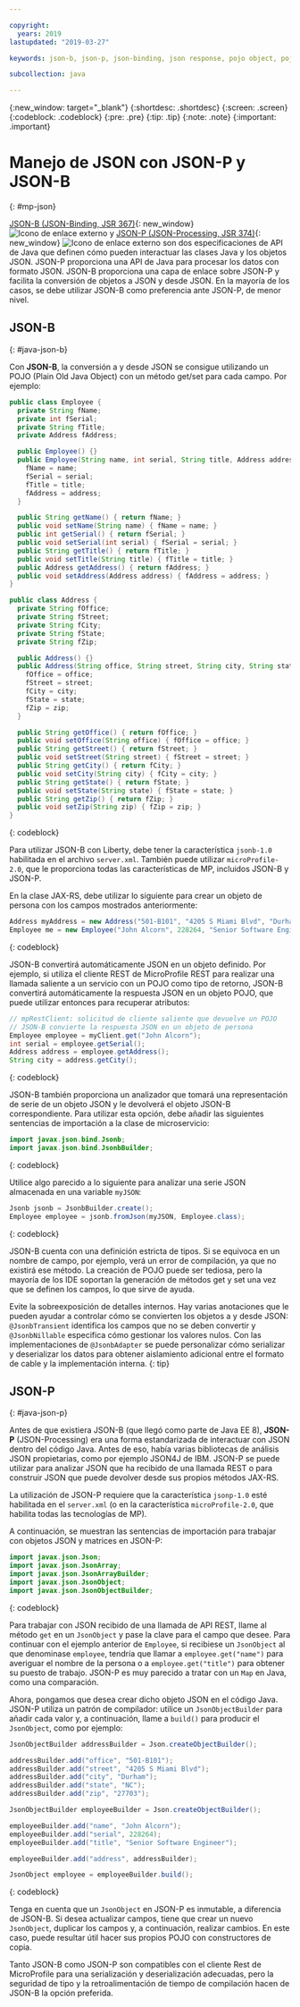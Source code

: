 ```yaml
---

copyright:
  years: 2019
lastupdated: "2019-03-27"

keywords: json-b, json-p, json-binding, json response, pojo object, pojo, jsonobject, jsonobjectbuilder, java api json

subcollection: java

---
```


{:new_window: target="_blank"}
{:shortdesc: .shortdesc}
{:screen: .screen}
{:codeblock: .codeblock}
{:pre: .pre}
{:tip: .tip}
{:note: .note}
{:important: .important}

# Manejo de JSON con JSON-P y JSON-B
{: #mp-json}

[JSON-B (JSON-Binding, JSR 367)](http://json-b.net/){: new_window} ![Icono de enlace externo](../icons/launch-glyph.svg "Icono de enlace externo") y [JSON-P (JSON-Processing, JSR 374)](https://javaee.github.io/jsonp/){: new_window} ![Icono de enlace externo](../icons/launch-glyph.svg "Icono de enlace externo") son dos especificaciones de API de Java que definen cómo pueden interactuar las clases Java y los objetos JSON. JSON-P proporciona una API de Java para procesar los datos con formato JSON. JSON-B proporciona una capa de enlace sobre JSON-P y facilita la conversión de objetos a JSON y desde JSON. En la mayoría de los casos, se debe utilizar JSON-B como preferencia ante JSON-P, de menor nivel.

## JSON-B
{: #java-json-b}

Con **JSON-B**, la conversión a y desde JSON se consigue utilizando un POJO (Plain Old Java Object) con un método get/set para cada campo. Por ejemplo:

```java
public class Employee {
  private String fName;
  private int fSerial;
  private String fTitle;
  private Address fAddress;

  public Employee() {}
  public Employee(String name, int serial, String title, Address address) {
    fName = name;
    fSerial = serial;
    fTitle = title;
    fAddress = address;
  }

  public String getName() { return fName; }
  public void setName(String name) { fName = name; }
  public int getSerial() { return fSerial; }
  public void setSerial(int serial) { fSerial = serial; }
  public String getTitle() { return fTitle; }
  public void setTitle(String title) { fTitle = title; }
  public Address getAddress() { return fAddress; }
  public void setAddress(Address address) { fAddress = address; }
}

public class Address {
  private String fOffice;
  private String fStreet;
  private String fCity;
  private String fState;
  private String fZip;

  public Address() {}
  public Address(String office, String street, String city, String state, String zip) {
    fOffice = office;
    fStreet = street;
    fCity = city;
    fState = state;
    fZip = zip;
  }

  public String getOffice() { return fOffice; }
  public void setOffice(String office) { fOffice = office; }
  public String getStreet() { return fStreet; }
  public void setStreet(String street) { fStreet = street; }
  public String getCity() { return fCity; }
  public void setCity(String city) { fCity = city; }
  public String getState() { return fState; }
  public void setState(String state) { fState = state; }
  public String getZip() { return fZip; }
  public void setZip(String zip) { fZip = zip; }
}
```
{: codeblock}

Para utilizar JSON-B con Liberty, debe tener la característica `jsonb-1.0` habilitada en el archivo `server.xml`. También puede utilizar `microProfile-2.0`, que le proporciona todas las características de MP, incluidos JSON-B y JSON-P.

En la clase JAX-RS, debe utilizar lo siguiente para crear un objeto de persona con los campos mostrados anteriormente:

```java
Address myAddress = new Address("501-B101", "4205 S Miami Blvd", "Durham", "NC", "27703");
Employee me = new Employee("John Alcorn", 228264, "Senior Software Engineer", myAddress);
```
{: codeblock}

JSON-B convertirá automáticamente JSON en un objeto definido. Por ejemplo, si utiliza el cliente REST de MicroProfile REST para realizar una llamada saliente a un servicio con un POJO como tipo de retorno, JSON-B convertirá automáticamente la respuesta JSON en un objeto POJO, que puede utilizar entonces para recuperar atributos:

```java
// mpRestClient: solicitud de cliente saliente que devuelve un POJO
// JSON-B convierte la respuesta JSON en un objeto de persona
Employee employee = myClient.get("John Alcorn");
int serial = employee.getSerial();
Address address = employee.getAddress();
String city = address.getCity();
```
{: codeblock}

JSON-B también proporciona un analizador que tomará una representación de serie de un objeto JSON y le devolverá el objeto JSON-B correspondiente. Para utilizar esta opción, debe añadir las siguientes sentencias de importación a la clase de microservicio:

```java
import javax.json.bind.Jsonb;
import javax.json.bind.JsonbBuilder;
```
{: codeblock}

Utilice algo parecido a lo siguiente para analizar una serie JSON almacenada en una variable `myJSON`:

```java
Jsonb jsonb = JsonbBuilder.create();
Employee employee = jsonb.fromJson(myJSON, Employee.class);
```
{: codeblock}

JSON-B cuenta con una definición estricta de tipos. Si se equivoca en un nombre de campo, por ejemplo, verá un error de compilación, ya que no existirá ese método. La creación de POJO puede ser tediosa, pero la mayoría de los IDE soportan la generación de métodos get y set una vez que se definen los campos, lo que sirve de ayuda.

Evite la sobreexposición de detalles internos. Hay varias anotaciones que le pueden ayudar a controlar cómo se convierten los objetos a y desde JSON: `@JsonbTransient` identifica los campos que no se deben convertir y `@JsonbNillable` especifica cómo gestionar los valores nulos. Con las implementaciones de `@JsonbAdapter` se puede personalizar cómo serializar y deserializar los datos para obtener aislamiento adicional entre el formato de cable y la implementación interna.
{: tip}

## JSON-P
{: #java-json-p}

Antes de que existiera JSON-B (que llegó como parte de Java EE 8), **JSON-P** (JSON-Processing) era una forma estandarizada de interactuar con JSON dentro del código Java. Antes de eso, había varias bibliotecas de análisis JSON propietarias, como por ejemplo JSON4J de IBM. JSON-P se puede utilizar para analizar JSON que ha recibido de una llamada REST o para construir JSON que puede devolver desde sus propios métodos JAX-RS.

La utilización de JSON-P requiere que la característica `jsonp-1.0` esté habilitada en el `server.xml` (o en la característica `microProfile-2.0`, que habilita todas las tecnologías de MP).

A continuación, se muestran las sentencias de importación para trabajar con objetos JSON y matrices en JSON-P:

```java
import javax.json.Json;
import javax.json.JsonArray;
import javax.json.JsonArrayBuilder;
import javax.json.JsonObject;
import javax.json.JsonObjectBuilder;
```
{: codeblock}

Para trabajar con JSON recibido de una llamada de API REST, llame al método `get` en un `JsonObject` y pase la clave para el campo que desee. Para continuar con el ejemplo anterior de `Employee`, si recibiese un `JsonObject` al que denominase `employee`, tendría que llamar a `employee.get("name")` para averiguar el nombre de la persona o a `employee.get("title")` para obtener su puesto de trabajo. JSON-P es muy parecido a tratar con un `Map` en Java, como una comparación.

Ahora, pongamos que desea crear dicho objeto JSON en el código Java. JSON-P utiliza un patrón de compilador: utilice un `JsonObjectBuilder` para añadir cada valor y, a continuación, llame a `build()` para producir el `JsonObject`, como por ejemplo:

```java
JsonObjectBuilder addressBuilder = Json.createObjectBuilder();

addressBuilder.add("office", "501-B101");
addressBuilder.add("street", "4205 S Miami Blvd");
addressBuilder.add("city", "Durham");
addressBuilder.add("state", "NC");
addressBuilder.add("zip", "27703");

JsonObjectBuilder employeeBuilder = Json.createObjectBuilder();

employeeBuilder.add("name", "John Alcorn");
employeeBuilder.add("serial", 228264);
employeeBuilder.add("title", "Senior Software Engineer");

employeeBuilder.add("address", addressBuilder);

JsonObject employee = employeeBuilder.build();
```
{: codeblock}

Tenga en cuenta que un `JsonObject` en JSON-P es inmutable, a diferencia de JSON-B. Si desea actualizar campos, tiene que crear un nuevo `JsonObject`, duplicar los campos y, a continuación, realizar cambios. En este caso, puede resultar útil hacer sus propios POJO con constructores de copia.

Tanto JSON-B como JSON-P son compatibles con el cliente Rest de MicroProfile para una serialización y deserialización adecuadas, pero la seguridad de tipo y la retroalimentación de tiempo de compilación hacen de JSON-B la opción preferida.
